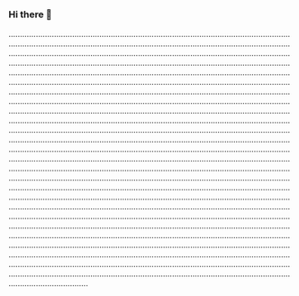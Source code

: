 ### Hi there 👋

...........................................................................................................................................................................................................................................................................................................................................................................................................................................................................................................................................................................................................................................................................................................................................................................................................................................................................................................................................................................................................................................................................................................................................................................................................................................................................................................................................................................................................................................................................................................................................................................................................................................................................................................................................................................................................................................................................................................................................................................................................................................................................................................................................................................................................................................................................................................................................................................................................................................................................................................................................................................................................................................................................................................................................................................................................................................................................................................................................................................................................................................................................................................................................................................................................................................................................................................................................................................................